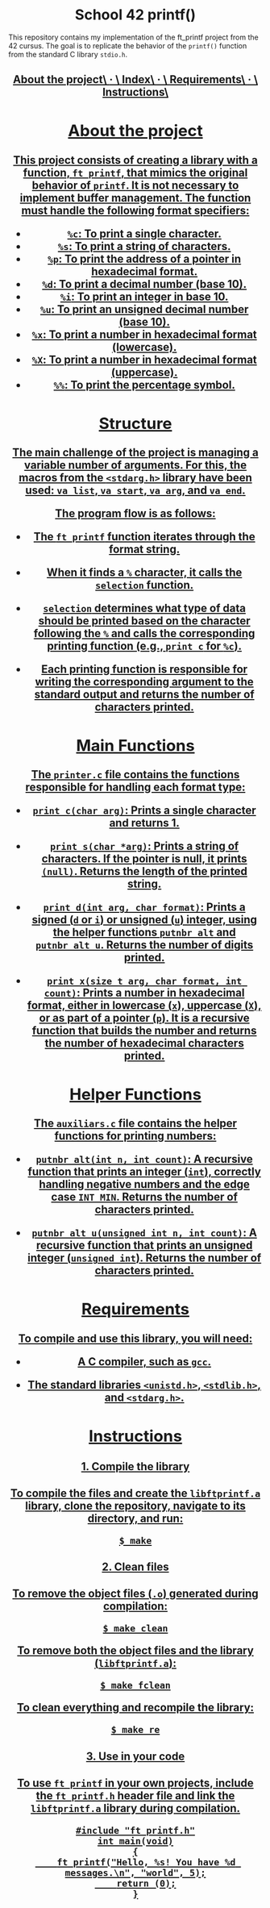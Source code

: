 <h1 align="center">School 42 printf()</h1>

This repository contains my implementation of the ft\_printf project from the 42 cursus. The goal is to replicate the behavior of the `printf()` function from the standard C library `stdio.h`.

<h2 align="center"\>
<a href="\#about-the-project"\>About the project\</a\>
<span\> · \</span\>
<a href="\#index"\>Index\</a\>
<span\> · \</span\>
<a href="\#requirements"\>Requirements\</a\>
<span\> · \</span\>
<a href="\#instructions"\>Instructions\</a\>
</h2\>

## About the project

This project consists of creating a library with a function, `ft_printf`, that mimics the original behavior of `printf`. It is not necessary to implement buffer management. The function must handle the following format specifiers:

  * `%c`: To print a single character.
  * `%s`: To print a string of characters.
  * `%p`: To print the address of a pointer in hexadecimal format.
  * `%d`: To print a decimal number (base 10).
  * `%i`: To print an integer in base 10.
  * `%u`: To print an unsigned decimal number (base 10).
  * `%x`: To print a number in hexadecimal format (lowercase).
  * `%X`: To print a number in hexadecimal format (uppercase).
  * `%%`: To print the percentage symbol.

## Structure

The main challenge of the project is managing a variable number of arguments. For this, the macros from the `<stdarg.h>` library have been used: `va_list`, `va_start`, `va_arg`, and `va_end`.

The program flow is as follows:

  * The `ft_printf` function iterates through the format string.

  * When it finds a `%` character, it calls the `selection` function.

  * `selection` determines what type of data should be printed based on the character following the `%` and calls the corresponding printing function (e.g., `print_c` for `%c`).

  * Each printing function is responsible for writing the corresponding argument to the standard output and returns the number of characters printed.

## Main Functions

The `printer.c` file contains the functions responsible for handling each format type:

  * `print_c(char arg)`: Prints a single character and returns 1.

  * `print_s(char *arg)`: Prints a string of characters. If the pointer is null, it prints `(null)`. Returns the length of the printed string.

  * `print_d(int arg, char format)`: Prints a signed (`d` or `i`) or unsigned (`u`) integer, using the helper functions `putnbr_alt` and `putnbr_alt_u`. Returns the number of digits printed.

  * `print_x(size_t arg, char format, int count)`: Prints a number in hexadecimal format, either in lowercase (`x`), uppercase (`X`), or as part of a pointer (`p`). It is a recursive function that builds the number and returns the number of hexadecimal characters printed.

## Helper Functions

The `auxiliars.c` file contains the helper functions for printing numbers:

  * `putnbr_alt(int n, int count)`: A recursive function that prints an integer (`int`), correctly handling negative numbers and the edge case `INT_MIN`. Returns the number of characters printed.

  * `putnbr_alt_u(unsigned int n, int count)`: A recursive function that prints an unsigned integer (`unsigned int`). Returns the number of characters printed.

## Requirements

To compile and use this library, you will need:

  * A C compiler, such as `gcc`.

  * The standard libraries `<unistd.h>`, `<stdlib.h>`, and `<stdarg.h>`.

## Instructions

#### 1\. Compile the library

To compile the files and create the `libftprintf.a` library, clone the repository, navigate to its directory, and run:

`$ make`

#### 2\. Clean files

To remove the object files (`.o`) generated during compilation:

`$ make clean`

To remove both the object files and the library (`libftprintf.a`):

`$ make fclean`

To clean everything and recompile the library:

`$ make re`

#### 3\. Use in your code

To use `ft_printf` in your own projects, include the `ft_printf.h` header file and link the `libftprintf.a` library during compilation.

```
#include "ft_printf.h"
int main(void)
{
    ft_printf("Hello, %s! You have %d messages.\n", "world", 5);
    return (0);
}
```
